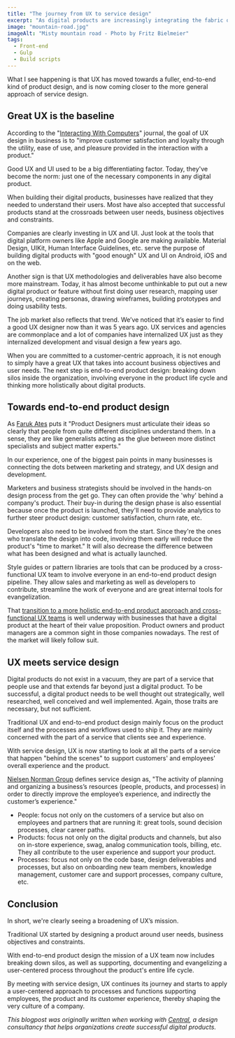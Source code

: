 ```yaml
---
title: "The journey from UX to service design"
excerpt: "As digital products are increasingly integrating the fabric of all types of businesses, I wanted to look at why great UX is just the bare minimum and how the mission of UX teams is broadening."
image: "mountain-road.jpg"
imageAlt: "Misty mountain road - Photo by Fritz Bielmeier"
tags:
  - Front-end
  - Gulp
  - Build scripts
---
```


What I see happening is that UX has moved towards a fuller, end-to-end kind of product design, and is now coming closer to the more general approach of service design.

## Great UX is the baseline

According to the "[Interacting With Computers](https://academic.oup.com/iwc/article/23/5/473/660020)" journal, the goal of UX design in business is to "improve customer satisfaction and loyalty through the utility, ease of use, and pleasure provided in the interaction with a product."

Good UX and UI used to be a big differentiating factor. Today, they've become the norm: just one of the necessary components in any digital product.

When building their digital products, businesses have realized that they needed to understand their users. Most have also accepted that successful products stand at the crossroads between user needs, business objectives and constraints.

Companies are clearly investing in UX and UI. Just look at the tools that digital platform owners like Apple and Google are making available. Material Design, UIKit, Human Interface Guidelines, etc. serve the purpose of building digital products with "good enough" UX and UI on Android, iOS and on the web.

Another sign is that UX methodologies and deliverables have also become more mainstream. Today, it has almost become unthinkable to put out a new digital product or feature without first doing user research, mapping user journeys, creating personas, drawing wireframes, building prototypes and doing usability tests.

The job market also reflects that trend. We’ve noticed that it’s easier to find a good UX designer now than it was 5 years ago. UX services and agencies are commonplace and a lot of companies have internalized UX just as they internalized development and visual design a few years ago.

When you are committed to a customer-centric approach, it is not enough to simply have a great UX that takes into account business objectives and user needs. The next step is end-to-end product design: breaking down silos inside the organization, involving everyone in the product life cycle and thinking more holistically about digital products.

## Towards end-to-end product design

As [Faruk Ates](http://farukat.es/journal/2017/06/the-elements-of-product-design-and-the-discipline-vs-the-job/) puts it "Product Designers must articulate their ideas so clearly that people from quite different disciplines understand them. In a sense, they are like generalists acting as the glue between more distinct specialists and subject matter experts."

In our experience, one of the biggest pain points in many businesses is connecting the dots between marketing and strategy, and UX design and development.

Marketers and business strategists should be involved in the hands-on design process from the get go. They can often provide the 'why' behind a company's product. Their buy-in during the design phase is also essential because once the product is launched, they'll need to provide analytics to further steer product design: customer satisfaction, churn rate, etc.

Developers also need to be involved from the start. Since they're the ones who translate the design into code, involving them early will reduce the product's "time to market." It will also decrease the difference between what has been designed and what is actually launched.

Style guides or pattern libraries are tools that can be produced by a cross-functional UX team to involve everyone in an end-to-end product design pipeline. They allow sales and marketing as well as developers to contribute, streamline the work of everyone and are great internal tools for evangelization.

That [transition to a more holistic end-to-end product approach and cross-functional UX teams](https://medium.com/@hellostanley/design-doesnt-scale-4d81e12cbc3e) is well underway with businesses that have a digital product at the heart of their value proposition. Product owners and product managers are a common sight in those companies nowadays. The rest of the market will likely follow suit.

## UX meets service design

Digital products do not exist in a vacuum, they are part of a service that people use and that extends far beyond just a digital product. To be successful, a digital product needs to be well thought out strategically, well researched, well conceived and well implemented. Again, those traits are necessary, but not sufficient.

Traditional UX and end-to-end product design mainly focus on the product itself and the processes and workflows used to ship it. They are mainly concerned with the part of a service that clients see and experience.

With service design, UX is now starting to look at all the parts of a service that happen "behind the scenes" to support customers' and employees' overall experience and the product.

[Nielsen Norman Group](https://www.nngroup.com/articles/service-design-101/) defines service design as, "The activity of planning and organizing a business’s resources (people, products, and processes) in order to directly improve the employee’s experience, and indirectly the customer’s experience."

- People: focus not only on the customers of a service but also on employees and partners that are running it: great tools, sound decision processes, clear career paths.
- Products: focus not only on the digital products and channels, but also on in-store experience, swag, analog communication tools, billing, etc. They all contribute to the user experience and support your product.
- Processes: focus not only on the code base, design deliverables and processes, but also on onboarding new team members, knowledge management, customer care and support processes, company culture, etc.

## Conclusion

In short, we're clearly seeing a broadening of UX’s mission.

Traditional UX started by designing a product around user needs, business objectives and constraints.

With end-to-end product design the mission of a UX team now includes breaking down silos, as well as supporting, documenting and evangelizing a user-centered process throughout the product's entire life cycle.

By meeting with service design, UX continues its journey and starts to apply a user-centered approach to processes and functions supporting employees, the product and its customer experience, thereby shaping the very culture of a company.

_This blogpost was originally written when working with [Central](https://central.team), a design consultancy that helps organizations create successful digital products._

